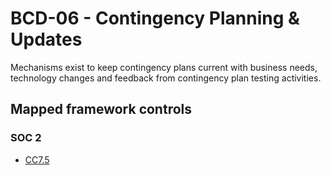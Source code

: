 # BCD-06 - Contingency Planning & Updates
Mechanisms exist to keep contingency plans current with business needs, technology changes and feedback from contingency plan testing activities.
## Mapped framework controls
### SOC 2
- [CC7.5](../soc2/cc75.md)